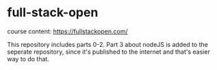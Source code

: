# full-stack-open

course content: 
https://fullstackopen.com/

This repository includes parts 0-2. Part 3 about nodeJS is added to the seperate repository, since it's published to the internet and that's easier way to do that.
